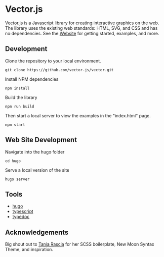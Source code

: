 # Vector.js

Vector.js is a Javascript library for creating interactive graphics on the web. The library uses the existing web standards: HTML, SVG, and CSS and has no dependencies. See the [Website](https://vectorjs.org) for getting started, examples, and more.

## Development

Clone the repository to your local environment.

```
git clone https://github.com/vector-js/vector.git
```

Install NPM dependencies

```
npm install
```

Build the library

```
npm run build
```

Then start a local server to view the examples in the "index.html" page.

```
npm start
```

## Web Site Development

Navigate into the hugo folder

```
cd hugo
```

Serve a local version of the site

```
hugo server
```

## Tools

- [hugo](https://gohugo.io/)
- [typescript](https://www.typescriptlang.org/index.html)
- [typedoc](https://typedoc.org/)

## Acknowledgements

Big shout out to [Tania Rascia](https://github.com/taniarascia) for her SCSS boilerplate, New Moon Syntax Theme, and inspiration.
